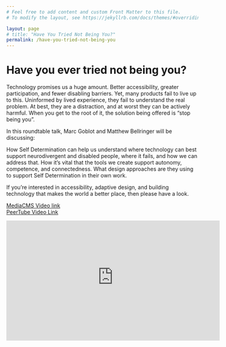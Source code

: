 ```yaml
---
# Feel free to add content and custom Front Matter to this file.
# To modify the layout, see https://jekyllrb.com/docs/themes/#overriding-theme-defaults

layout: page
# title: "Have You Tried Not Being You?"
permalink: /have-you-tried-not-being-you
---
```


<!-- ## Ensuring digital technology can serve the underserved through lived experience and understanding overlooked needs in their environment -->

# Have you ever tried not being you?

Technology promises us a huge amount. Better accessibility, greater participation, and fewer disabling barriers. Yet, many products fail to live up to this. Uninformed by lived experience, they fail to understand the real problem. At best, they are a distraction, and at worst they can be actively harmful. When you get to the root of it, the solution being offered is “stop being you”.

In this roundtable talk, Marc Goblot and Matthew Bellringer will be discussing:

How Self Determination can help us understand where technology can best support neurodivergent and disabled people, where it fails, and how we can address that. 
How it’s vital that the tools we create support autonomy, competence, and connectedness.
What design approaches are they using to support Self Determination in their own work.

If you’re interested in accessibility, adaptive design, and building technology that makes the world a better place, then please have a look.

[MediaCMS Video link](https://mediacms-ddll-u20252.vm.elestio.app/view?m=7pgKXUIAa)  
[PeerTube Video Link](https://peertube-ddll-u20252.vm.elestio.app/w/nyxSWvjPctsJemJGfqySjM)
<iframe title="Have you tried not being you?" width="560" height="315" src="https://peertube-ddll-u20252.vm.elestio.app/videos/embed/ae9b5bb1-dbba-4084-8d8c-cda426a30389" frameborder="0" allowfullscreen="" sandbox="allow-same-origin allow-scripts allow-popups"></iframe>
